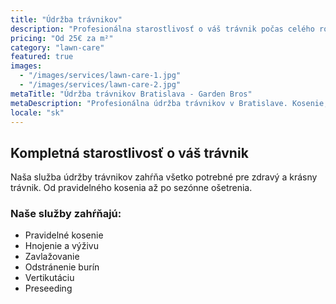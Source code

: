 ```yaml
---
title: "Údržba trávnikov"
description: "Profesionálna starostlivosť o váš trávnik počas celého roka. Kosenie, hnojenie, zavlažovanie a odstránenie burín."
pricing: "Od 25€ za m²"
category: "lawn-care"
featured: true
images:
  - "/images/services/lawn-care-1.jpg"
  - "/images/services/lawn-care-2.jpg"
metaTitle: "Údržba trávnikov Bratislava - Garden Bros"
metaDescription: "Profesionálna údržba trávnikov v Bratislave. Kosenie, hnojenie, zavlažovanie. Kontaktujte nás pre bezplatnú konzultáciu."
locale: "sk"
---
```


## Kompletná starostlivosť o váš trávnik

Naša služba údržby trávnikov zahŕňa všetko potrebné pre zdravý a krásny trávnik. Od pravidelného kosenia až po sezónne ošetrenia.

### Naše služby zahŕňajú:

- Pravidelné kosenie
- Hnojenie a výživu
- Zavlažovanie
- Odstránenie burín
- Vertikutáciu
- Preseeding
